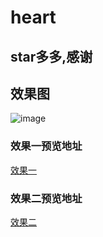 # heart

## star多多,感谢

## 效果图
![image](https://user-images.githubusercontent.com/48040850/201060225-c1f71154-cf1e-4a57-8938-e0ba700a1ac5.png)

### 效果一预览地址
[效果一](https://zhudunfeng.github.io/heart/)
### 效果二预览地址
[效果二](https://zhudunfeng.github.io/heart/index%20copy.html)
